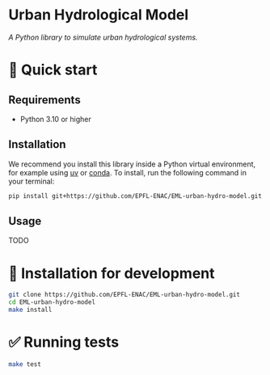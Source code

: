 # Urban Hydrological Model

_A Python library to simulate urban hydrological systems._


# 🐇 Quick start

## Requirements

- Python 3.10 or higher


## Installation

We recommend you install this library inside a Python virtual environment, for example using [uv](https://github.com/astral-sh/uv) or [conda](https://docs.conda.io/projects/conda/en/latest/user-guide/install/index.html). To install, run the following command in your terminal:
```bash
pip install git+https://github.com/EPFL-ENAC/EML-urban-hydro-model.git
```

## Usage

TODO


# 💾 Installation for development

```bash
git clone https://github.com/EPFL-ENAC/EML-urban-hydro-model.git
cd EML-urban-hydro-model
make install
```


# ✅ Running tests

```bash
make test
```
